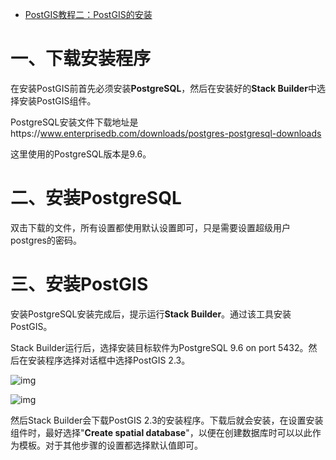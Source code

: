 - [PostGIS教程二：PostGIS的安装](https://blog.csdn.net/qq_35732147/article/details/86299060)



# 一、下载安装程序

  在安装PostGIS前首先必须安装**PostgreSQL**，然后在安装好的**Stack Builder**中选择安装PostGIS组件。

  PostgreSQL安装文件下载地址是https://www.enterprisedb.com/downloads/postgres-postgresql-downloads

  这里使用的PostgreSQL版本是9.6。

# 二、安装PostgreSQL

  双击下载的文件，所有设置都使用默认设置即可，只是需要设置超级用户postgres的密码。

# 三、安装PostGIS

  安装PostgreSQL安装完成后，提示运行**Stack Builder**。通过该工具安装PostGIS。

  Stack Builder运行后，选择安装目标软件为PostgreSQL 9.6 on port 5432。然后在安装程序选择对话框中选择PostGIS 2.3。

![img](https://img-blog.csdn.net/20180723163435278?watermark/2/text/aHR0cHM6Ly9ibG9nLmNzZG4ubmV0L3FxXzM1NzMyMTQ3/font/5a6L5L2T/fontsize/400/fill/I0JBQkFCMA==/dissolve/70)

![img](https://img-blog.csdn.net/20180723163652734?watermark/2/text/aHR0cHM6Ly9ibG9nLmNzZG4ubmV0L3FxXzM1NzMyMTQ3/font/5a6L5L2T/fontsize/400/fill/I0JBQkFCMA==/dissolve/70)

  然后Stack Builder会下载PostGIS 2.3的安装程序。下载后就会安装，在设置安装组件时，最好选择"**Create spatial database**"，以便在创建数据库时可以以此作为模板。对于其他步骤的设置都选择默认值即可。